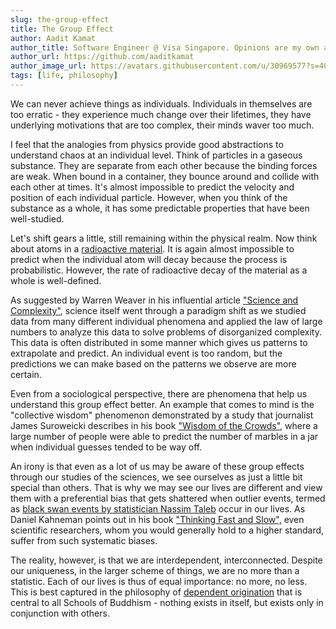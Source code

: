 ```yaml
---
slug: the-group-effect
title: The Group Effect
author: Aadit Kamat
author_title: Software Engineer @ Visa Singapore. Opinions are my own and not the views of my employer.
author_url: https://github.com/aaditkamat
author_image_url: https://avatars.githubusercontent.com/u/30969577?s=400&u=9558fc3557d79c88a7080034fe8c22654aca2e4d&v=4
tags: [life, philosophy]
---
```


We can never achieve things as individuals. Individuals in themselves are too erratic - they experience much change over their lifetimes, they have underlying motivations that are too complex, their minds waver too much.

I feel that the analogies from physics provide good abstractions to understand chaos at an individual level. Think of particles in a gaseous substance. They are separate from each other because the binding forces are weak. When bound in a container, they bounce around and collide with each other at times. It's almost impossible to predict the velocity and position of each individual particle. However, when you think of the substance as a whole, it has some predictable properties that have been well-studied.

Let's shift gears a little, still remaining within the physical realm. Now think about atoms in a [radioactive material](https://en.wikipedia.org/wiki/Radioactive_decay). It is again almost impossible to predict when the individual atom will decay because the process is probabilistic. However, the rate of radioactive decay of the material as a whole is well-defined.

As suggested by Warren Weaver in his influential article ["Science and Complexity"](https://people.physics.anu.edu.au/~tas110/Teaching/Lectures/L1/Material/WEAVER1947.pdf), science itself went through a paradigm shift as we studied data from many different individual phenomena and applied the law of large numbers to analyze this data to solve problems of disorganized complexity. This data is often distributed in some manner which gives us patterns to extrapolate and predict. An individual event is too random, but the predictions we can make based on the patterns we observe are more certain.

Even from a sociological perspective, there are phenomena that help us understand this group effect better. An example that comes to mind is the "collective wisdom" phenomenon demonstrated by a study that journalist James Suroweicki describes in his book ["Wisdom of the Crowds",](https://www.amazon.com/Wisdom-Crowds-James-Surowiecki-ebook/dp/B000FCKC3I/ref=tmm_kin_swatch_0?_encoding=UTF8&qid=1636023205&sr=1-2) where a large number of people were able to predict the number of marbles in a jar when individual guesses tended to be way off.

An irony is that even as a lot of us may be aware of these group effects through our studies of the sciences, we see ourselves as just a little bit special than others. That is why we may see our lives are different and view them with a preferential bias that gets shattered when outlier events, termed as [black swan events by statistician Nassim Taleb](https://www.amazon.com/Black-Swan-Improbable-Robustness-Fragility/dp/081297381X) occur in our lives. As Daniel Kahneman points out in his book ["Thinking Fast and Slow",](https://www.amazon.com/Thinking-Fast-Slow-Daniel-Kahneman/dp/0374533555) even scientific researchers, whom you would generally hold to a higher standard, suffer from such systematic biases.

The reality, however, is that we are interdependent, interconnected. Despite our uniqueness, in the larger scheme of things, we are no more than a statistic. Each of our lives is thus of equal importance: no more, no less. This is best captured in the philosophy of [dependent origination](https://en.wikipedia.org/wiki/Prat%C4%ABtyasamutp%C4%81da) that is central to all Schools of Buddhism - nothing exists in itself, but exists only in conjunction with others.
